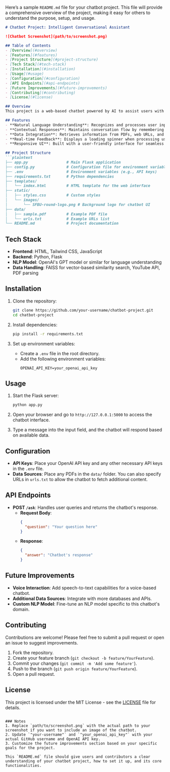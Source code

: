 Here’s a sample `README.md` file for your chatbot project. This file will provide a comprehensive overview of the project, making it easy for others to understand the purpose, setup, and usage.

```markdown
# Chatbot Project: Intelligent Conversational Assistant

![Chatbot Screenshot](path/to/screenshot.png)

## Table of Contents
- [Overview](#overview)
- [Features](#features)
- [Project Structure](#project-structure)
- [Tech Stack](#tech-stack)
- [Installation](#installation)
- [Usage](#usage)
- [Configuration](#configuration)
- [API Endpoints](#api-endpoints)
- [Future Improvements](#future-improvements)
- [Contributing](#contributing)
- [License](#license)

## Overview
This project is a web-based chatbot powered by AI to assist users with inquiries and tasks. The chatbot uses Natural Language Processing (NLP) techniques to understand user input and respond intelligently. It integrates data from multiple sources such as PDFs, web URLs, and YouTube transcripts, making it an intelligent and contextually aware assistant.

## Features
- **Natural Language Understanding**: Recognizes and processes user input in natural language.
- **Contextual Responses**: Maintains conversation flow by remembering previous interactions.
- **Data Integration**: Retrieves information from PDFs, web URLs, and YouTube transcripts.
- **Real-time Feedback**: Displays a loading spinner when processing user queries.
- **Responsive UI**: Built with a user-friendly interface for seamless interaction.

## Project Structure
```plaintext
├── app.py                 # Main Flask application
├── config.py              # Configuration file for environment variables
├── .env                   # Environment variables (e.g., API keys)
├── requirements.txt       # Python dependencies
├── templates/
│   └── index.html         # HTML template for the web interface
├── static/
│   ├── styles.css         # Custom styles
│   └── images/
│       └── SFBU-round-logo.png # Background logo for chatbot UI
├── data/
│   ├── sample.pdf         # Example PDF file
│   └── urls.txt           # Example URLs list
└── README.md              # Project documentation
```

## Tech Stack
- **Frontend**: HTML, Tailwind CSS, JavaScript
- **Backend**: Python, Flask
- **NLP Model**: OpenAI's GPT model or similar for language understanding
- **Data Handling**: FAISS for vector-based similarity search, YouTube API, PDF parsing

## Installation
1. Clone the repository:
   ```bash
   git clone https://github.com/your-username/chatbot-project.git
   cd chatbot-project
   ```

2. Install dependencies:
   ```bash
   pip install -r requirements.txt
   ```

3. Set up environment variables:
   - Create a `.env` file in the root directory.
   - Add the following environment variables:
     ```plaintext
     OPENAI_API_KEY=your_openai_api_key
     ```

## Usage
1. Start the Flask server:
   ```bash
   python app.py
   ```

2. Open your browser and go to `http://127.0.0.1:5000` to access the chatbot interface.

3. Type a message into the input field, and the chatbot will respond based on available data.

## Configuration
- **API Keys**: Place your OpenAI API key and any other necessary API keys in the `.env` file.
- **Data Sources**: Place any PDFs in the `data/` folder. You can also specify URLs in `urls.txt` to allow the chatbot to fetch additional content.

## API Endpoints
- **POST `/ask`**: Handles user queries and returns the chatbot's response.
  - **Request Body**:
    ```json
    {
      "question": "Your question here"
    }
    ```
  - **Response**:
    ```json
    {
      "answer": "Chatbot's response"
    }
    ```

## Future Improvements
- **Voice Interaction**: Add speech-to-text capabilities for a voice-based chatbot.
- **Additional Data Sources**: Integrate with more databases and APIs.
- **Custom NLP Model**: Fine-tune an NLP model specific to this chatbot's domain.

## Contributing
Contributions are welcome! Please feel free to submit a pull request or open an issue to suggest improvements.

1. Fork the repository.
2. Create your feature branch (`git checkout -b feature/YourFeature`).
3. Commit your changes (`git commit -m 'Add some feature'`).
4. Push to the branch (`git push origin feature/YourFeature`).
5. Open a pull request.

## License
This project is licensed under the MIT License - see the [LICENSE](LICENSE) file for details.
```

### Notes
1. Replace `path/to/screenshot.png` with the actual path to your screenshot if you want to include an image of the chatbot.
2. Update `"your-username"` and `"your_openai_api_key"` with your actual GitHub username and OpenAI API key.
3. Customize the future improvements section based on your specific goals for the project.

This `README.md` file should give users and contributors a clear understanding of your chatbot project, how to set it up, and its core functionalities.
